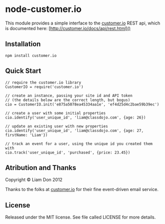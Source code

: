 node-customer.io
=============

This module provides a simple interface to the [customer.io](http://customer.io) REST api, which is documented here: [http://customer.io/docs/api/rest.html]()

Installation
----------------

    npm install customer.io

Quick Start
----------------

    // require the customer.io library
    CustomerIO = require('customer.io')

    // create an instance, passing your site id and API token
    // (the details below are the correct length, but bogus)
    cio = CustomerIO.init('e875a5078ea45334aa1e', 'ef4d25d4c2bae59b39ec')

    // create a user with some initial properties
    cio.identify('user_unique_id', 'liam@classdojo.com', {age: 26})

    // update an existing user with new properties
    cio.identify('user_unique_id', 'liam@classdojo.com', {age: 27, firstName: 'Liam'})
    
   	// track an event for a user, using the unique id you created them with
   	cio.track('user_unique_id', 'purchased', {price: 23.45})


Atribution and Thanks
----------------
Copyright © Liam Don 2012

Thanks to the folks at [customer.io](http://customer.io) for their fine event-driven email service.


License
----------------
Released under the MIT license. See file called LICENSE for more details.